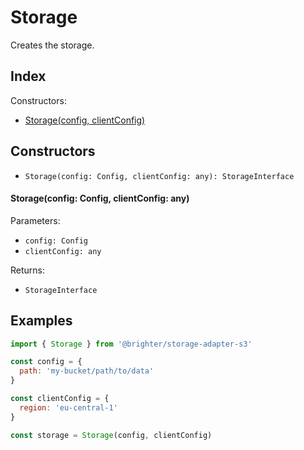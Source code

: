 
# Storage


Creates the storage.

## Index


Constructors:

- [Storage(config, clientConfig)](#storageconfig-config-clientconfig-any)




## Constructors

- `Storage(config: Config, clientConfig: any): StorageInterface`


#### Storage(config: Config, clientConfig: any)

Parameters:

- `config: Config`
- `clientConfig: any`



Returns:

- `StorageInterface`



## Examples

```js
import { Storage } from '@brighter/storage-adapter-s3'

const config = {
  path: 'my-bucket/path/to/data'
}

const clientConfig = {
  region: 'eu-central-1'
}

const storage = Storage(config, clientConfig)
```